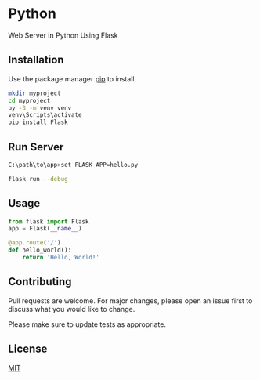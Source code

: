 # Python

Web Server in Python Using Flask

## Installation

Use the package manager [pip](https://pip.pypa.io/en/stable/) to install.

```bash
mkdir myproject
cd myproject
py -3 -m venv venv
venv\Scripts\activate
pip install Flask
```

## Run Server

```bash
C:\path\to\app>set FLASK_APP=hello.py

flask run --debug
```

## Usage

```python
from flask import Flask
app = Flask(__name__)

@app.route('/')
def hello_world():
    return 'Hello, World!'
```

## Contributing

Pull requests are welcome. For major changes, please open an issue first
to discuss what you would like to change.

Please make sure to update tests as appropriate.

## License

[MIT](https://choosealicense.com/licenses/mit/)
